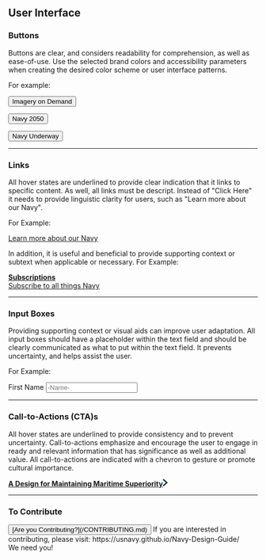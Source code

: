 ## User Interface

### Buttons

Buttons are clear, and considers readability for comprehension, as well as ease-of-use.  Use the selected brand colors and accessibility parameters when creating the desired color scheme or user interface patterns.

For example:

<button class="button-example">Imagery on Demand</button>
	    
<button class="button-example-2">Navy 2050</button>

<button class="button-example-3">Navy Underway</button>

<hr>

### Links

All hover states are underlined to provide clear indication that it links to specific content.  As well, all links must be descript.  Instead of "Click Here" it needs to provide linguistic clarity for users, such as "Learn more about our Navy". 

For Example:  

[Learn more about our Navy](https://usnavy.github.io/Navy-Design-Guide/ui-elements.html)

In addition, it is useful and beneficial to provide supporting context or subtext when applicable or necessary. For Example:

<a href="#" class="link-example">
	<strong>Subscriptions</strong><br>
	Subscribe to all things Navy
	</a>

<hr>

### Input Boxes

Providing supporting context or visual aids can improve user adaptation.  All input boxes should have a placeholder within the text field and should be clearly communicated as what to put within the text field.  It prevents uncertainty, and helps assist the user.  

For Example:

<div class="input-example">			
<span>First Name</span>	
<input type="text" name="keyword" placeholder="-Name-" class="input-box">
</div>

<hr>

### Call-to-Actions (CTA)s

All hover states are underlined to provide consistency and to prevent uncertainty.  Call-to-actions emphasize and encourage the user to engage in ready and relevant information that has significance as well as additional value.  All call-to-actions are indicated with a chevron to gesture or promote cultural importance.

<a href="#" class="link-example">
	<strong>A Design for Maintaining Maritime Superiority</strong><img src="img/Right-Chevron.png" alt="Call to Action" class="chevron">
	</a>



<br>

<hr>

### To Contribute<br>
<button id="contribute-guidance">
[Are you Contributing?](/CONTRIBUTING.md)
</button>  
<span class="contribute-comment">If you are interested in contributing, please visit: https://usnavy.github.io/Navy-Design-Guide/ <br>We need you!</span>
<br>
<br>
